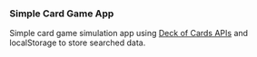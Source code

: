 ### Simple Card Game App

Simple card game simulation app using [Deck of Cards APIs](https://www.deckofcardsapi.com/) and localStorage to store searched data.
